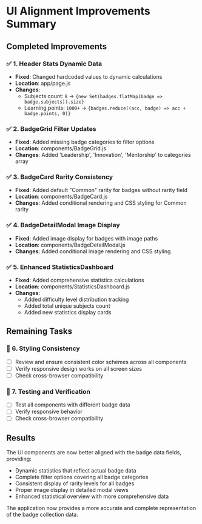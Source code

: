 # UI Alignment Improvements Summary

## Completed Improvements

### ✅ 1. Header Stats Dynamic Data
- **Fixed**: Changed hardcoded values to dynamic calculations
- **Location**: app/page.js
- **Changes**: 
  - Subjects count: `8` → `{new Set(badges.flatMap(badge => badge.subjects)).size}`
  - Learning points: `1000+` → `{badges.reduce((acc, badge) => acc + badge.points, 0)}`

### ✅ 2. BadgeGrid Filter Updates
- **Fixed**: Added missing badge categories to filter options
- **Location**: components/BadgeGrid.js
- **Changes**: Added 'Leadership', 'Innovation', 'Mentorship' to categories array

### ✅ 3. BadgeCard Rarity Consistency
- **Fixed**: Added default "Common" rarity for badges without rarity field
- **Location**: components/BadgeCard.js
- **Changes**: Added conditional rendering and CSS styling for Common rarity

### ✅ 4. BadgeDetailModal Image Display
- **Fixed**: Added image display for badges with image paths
- **Location**: components/BadgeDetailModal.js
- **Changes**: Added conditional image rendering and CSS styling

### ✅ 5. Enhanced StatisticsDashboard
- **Fixed**: Added comprehensive statistics calculations
- **Location**: components/StatisticsDashboard.js
- **Changes**: 
  - Added difficulty level distribution tracking
  - Added total unique subjects count
  - Added new statistics display cards

## Remaining Tasks

### 🔄 6. Styling Consistency
- [ ] Review and ensure consistent color schemes across all components
- [ ] Verify responsive design works on all screen sizes
- [ ] Check cross-browser compatibility

### 🔄 7. Testing and Verification
- [ ] Test all components with different badge data
- [ ] Verify responsive behavior
- [ ] Check cross-browser compatibility

## Results
The UI components are now better aligned with the badge data fields, providing:
- Dynamic statistics that reflect actual badge data
- Complete filter options covering all badge categories
- Consistent display of rarity levels for all badges
- Proper image display in detailed modal views
- Enhanced statistical overview with more comprehensive data

The application now provides a more accurate and complete representation of the badge collection data.
